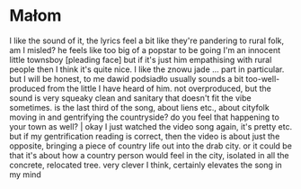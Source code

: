 # Małom

I like the sound of it, the lyrics feel a bit like they're pandering to rural folk, am I misled? he feels like too big of a popstar to be going I'm an innocent little townsboy [pleading face] but if it's just him empathising with rural people then I think it's quite nice. I like the znowu jade ... part in particular. but I will be honest, to me dawid podsiadło usually sounds a bit too-well-produced from the little I have heard of him. not overproduced, but the sound is very squeaky clean and sanitary that doesn't fit the vibe sometimes. is the last third of the song, about liens etc., about cityfolk moving in and gentrifying the countryside? do you feel that happening to your town as well? | okay I just watched the video song again, it's pretty etc. but if my gentrification reading is correct, then the video is about just the opposite, bringing a piece of country life out into the drab city. or it could be that it's about how a country person would feel in the city, isolated in all the concrete, relocated tree. very clever I think, certainly elevates the song in my mind
